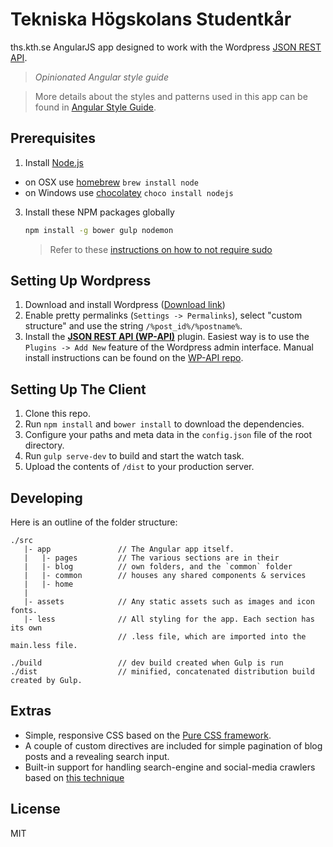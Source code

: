 # Tekniska Högskolans Studentkår

ths.kth.se
AngularJS app designed to work with the Wordpress [JSON REST API](http://wp-api.org).

>*Opinionated Angular style guide*

>More details about the styles and patterns used in this app can be found in [Angular Style Guide](https://github.com/johnpapa/angularjs-styleguide).

## Prerequisites

1. Install [Node.js](http://nodejs.org)
 - on OSX use [homebrew](http://brew.sh) `brew install node`
 - on Windows use [chocolatey](https://chocolatey.org/) `choco install nodejs`

3. Install these NPM packages globally

    ```bash
    npm install -g bower gulp nodemon
    ```

    >Refer to these [instructions on how to not require sudo](https://github.com/sindresorhus/guides/blob/master/npm-global-without-sudo.md)

## Setting Up Wordpress

1. Download and install Wordpress ([Download link](https://wordpress.org/download/))
2. Enable pretty permalinks (`Settings -> Permalinks`), select "custom structure" and use the string `/%post_id%/%postname%`.
3. Install the [**JSON REST API (WP-API)**](https://wordpress.org/plugins/json-rest-api/) plugin. Easiest way is to use the `Plugins -> Add New` feature of the Wordpress
admin interface. Manual install instructions can be found on the [WP-API repo](https://github.com/WP-API/WP-API#installation).

## Setting Up The Client

1. Clone this repo.
2. Run `npm install` and `bower install` to download the dependencies.
3. Configure your paths and meta data in the `config.json` file of the root directory.
3. Run `gulp serve-dev` to build and start the watch task.
5. Upload the contents of `/dist` to your production server.

## Developing

Here is an outline of the folder structure:

```
./src
   |- app               // The Angular app itself.
   |   |- pages         // The various sections are in their
   |   |- blog          // own folders, and the `common` folder
   |   |- common        // houses any shared components & services
   |   |- home
   |
   |- assets            // Any static assets such as images and icon fonts.
   |- less              // All styling for the app. Each section has its own
                        // .less file, which are imported into the main.less file.

./build                 // dev build created when Gulp is run
./dist                  // minified, concatenated distribution build created by Gulp.
```


## Extras

* Simple, responsive CSS based on the [Pure CSS framework](http://purecss.io/).
* A couple of custom directives are included for simple pagination of blog posts and a revealing search input.
* Built-in support for handling search-engine and social-media crawlers based on [this technique](https://github.com/michaelbromley/angular-social-demo)

## License

MIT
